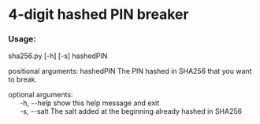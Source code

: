 # 4-digit hashed PIN breaker

### Usage:
sha256.py [-h] [-s] hashedPIN

positional arguments:
  hashedPIN             The PIN hashed in SHA256 that you want to break.

optional arguments: <br />
&nbsp;&nbsp;&nbsp;&nbsp;&nbsp;&nbsp;-h, --help            show this help message and exit<br />
&nbsp;&nbsp;&nbsp;&nbsp;&nbsp;&nbsp;-s, --salt            The salt added at the beginning already hashed in SHA256
